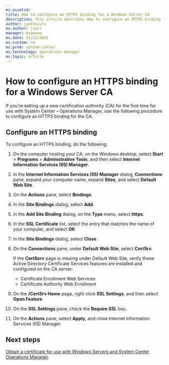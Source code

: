 ```yaml
---
ms.assetid: 
title: How to configure an HTTPS binding for a Windows Server CA
description: This article describes How to configure an HTTPS binding for a Windows Server CA.
author: jyothisuri
ms.author: jsuri
manager: evansma
ms.date: 11/21/2022
ms.custom: na
ms.prod: system-center
ms.technology: operations-manager
ms.topic: article
---
```


# How to configure an HTTPS binding for a Windows Server CA

If you're setting up a new certification authority (CA) for the first time for use with System Center – Operations Manager, use the following procedure to configure an HTTPS binding for the CA.

## Configure an HTTPS binding

To configure an HTTPS binding, do the following:

1. On the computer hosting your CA, on the Windows desktop, select **Start** > **Programs** > **Administrative Tools**, and  then select **Internet Information Services (IIS) Manager**.

2. In the **Internet Information Services (IIS) Manager** dialog, **Connections** pane, expand your computer name, expand **Sites**, and select **Default Web Site**.

3. On the **Actions** pane, select **Bindings**.

4. In the **Site Bindings** dialog, select **Add**.

5. In the **Add Site Binding** dialog, on the **Type** menu, select **https**.

6. In the **SSL Certificate** list, select the entry that matches the name of your computer, and select **OK**.

7. In the **Site Bindings** dialog, select **Close**.

8. On the **Connections** pane, under **Default Web Site**, select **CertSrv**.

   If the **CertServ** page is missing under Default Web Site, verify these Active Directory Certificate Services features are installed and configured on the CA server: 

   - Certificate Enrollment Web Services 
   - Certificate Authority Web Enrollment 

9. On the **/CertSrv Home** page, right-click **SSL Settings**, and then select **Open Feature**.

10. On the **SSL Settings** pane, check the **Require SSL** box.

11. On the **Actions** pane, select **Apply**, and close Internet Information Services (IIS) Manager.

## Next steps

[Obtain a certificate for use with Windows Servers and System Center Operations Manager](obtain-certificate-windows-server-and-operations-manager.md).
